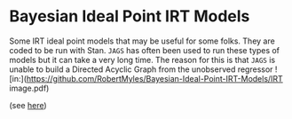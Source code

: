 # Bayesian Ideal Point IRT Models
Some IRT ideal point models that may be useful for some folks. They are coded to be run with Stan. `JAGS` has often been used to run these types of models but it can take a very long time. The reason for this is that `JAGS` is unable to build a Directed Acyclic Graph from the unobserved regressor ![in:](https://github.com/RobertMyles/Bayesian-Ideal-Point-IRT-Models/IRT image.pdf)
  
(see [here](https://sourceforge.net/p/mcmc-jags/discussion/610037/thread/5c9e9026/ ))


